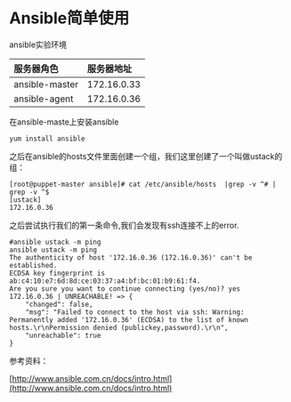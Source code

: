 # Ansible简单使用

ansible实验环境

| 服务器角色 | 服务器地址 |
| :--- | :--- |
| ansible-master | 172.16.0.33 |
| ansible-agent | 172.16.0.36 |

在ansible-maste上安装ansible

```
yum install ansible
```

之后在ansible的hosts文件里面创建一个组，我们这里创建了一个叫做ustack的组：

```
[root@puppet-master ansible]# cat /etc/ansible/hosts  |grep -v ^# | grep -v ^$
[ustack]
172.16.0.36
```

之后尝试执行我们的第一条命令,我们会发现有ssh连接不上的error.

```
#ansible ustack -m ping
ansible ustack -m ping
The authenticity of host '172.16.0.36 (172.16.0.36)' can't be established.
ECDSA key fingerprint is ab:c4:10:e7:6d:8d:ce:03:37:a4:bf:bc:01:b9:61:f4.
Are you sure you want to continue connecting (yes/no)? yes
172.16.0.36 | UNREACHABLE! => {
    "changed": false,
    "msg": "Failed to connect to the host via ssh: Warning: Permanently added '172.16.0.36' (ECDSA) to the list of known hosts.\r\nPermission denied (publickey,password).\r\n",
    "unreachable": true
}
```

参考资料：

[http://www.ansible.com.cn/docs/intro.html](http://www.ansible.com.cn/docs/intro.html)

